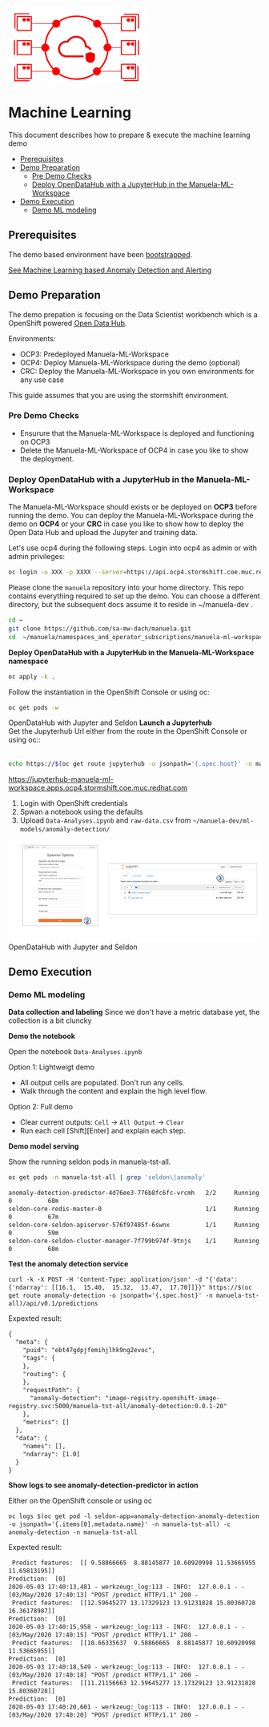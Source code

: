 ![MANUela Logo](./images/logo.png)

# Machine Learning <!-- omit in toc -->
This document describes how to prepare & execute the machine learning demo

- [Prerequisites](#prerequisites)
- [Demo Preparation](#demo-preparation)
  - [Pre Demo Checks](#pre-demo-checks)
  - [Deploy OpenDataHub with a JupyterHub in the Manuela-ML-Workspace](#deploy-opendatahub-with-a-jupyterhub-in-the-manuela-ml-workspace)
- [Demo Execution](#demo-execution)
  - [Demo ML modeling](#demo-ml-modeling)

## Prerequisites

The demo based environment have been [bootstrapped](BOOTSTRAP.md).

[See Machine Learning based Anomaly Detection and Alerting](BOOTSTRAP.md#machine-learning-based-anomaly-detection-and-alerting-optional)

## Demo Preparation

The demo prepation is focusing on the Data Scientist workbench which is a OpenShift powered  [Open Data Hub](https://opendatahub.io/).

Environments:
- OCP3: Predeployed Manuela-ML-Workspace
- OCP4: Deploy Manuela-ML-Workspace during the demo (optional)
- CRC: Deploy the Manuela-ML-Workspace in you own environments for any use case

This guide assumes that you are using the stormshift environment.

### Pre Demo Checks
- Ensurure that the Manuela-ML-Workspace is deployed and functioning on OCP3
- Delete the Manuela-ML-Workspace of OCP4 in case you like to show the deployment.

### Deploy OpenDataHub with a JupyterHub in the Manuela-ML-Workspace

The Manuela-ML-Workspace should exists or be deployed on **OCP3** before running the demo.
You can deploy the Manuela-ML-Workspace during the demo on **OCP4** or your **CRC** in case you like to show how to deploy the Open Data Hub and upload the Jupyter and training data.

Let's use ocp4 during the following steps. Login into ocp4 as admin or with admin privileges:
```bash
oc login -u XXX -p XXXX --server=https://api.ocp4.stormshift.coe.muc.redhat.com:6443
```

Please clone the  ```manuela``` repository into your home directory. This repo contains everything required to set up the  demo. You can choose a different directory, but the subsequent docs assume it to reside in ~/manuela-dev .

```bash
cd ~
git clone https://github.com/sa-mw-dach/manuela.git
cd  ~/manuela/namespaces_and_operator_subscriptions/manuela-ml-workspace
```


**Deploy OpenDataHub with a JupyterHub in the Manuela-ML-Workspace namespace**
```bash
oc apply -k .
```

Follow the instantiation in the OpenShift Console or using oc:  
```bash
oc get pods -w
```
OpenDataHub with Jupyter and Seldon
**Launch a Jupyterhub**  
Get the Jupyterhub Url either from the route in the OpenShift Console or using oc::

```bash

echo https://$(oc get route jupyterhub -o jsonpath='{.spec.host}' -n manuela-ml-workspace )
```
https://jupyterhub-manuela-ml-workspace.apps.ocp4.stormshift.coe.muc.redhat.com

1. Login with OpenShift credentials
2. Spwan a notebook using the defaults
3. Upload ```Data-Analyses.ipynb``` and ```raw-data.csv``` from ```~/manuela-dev/ml-models/anomaly-detection/```
   

![launch-jupyter](./images/launch-jupyter.png)
OpenDataHub with Jupyter and Seldon
## Demo Execution


### Demo ML modeling

**Data collection and labeling**
Since we don't have a metric database yet, the collection is a bit cluncky


**Demo the notebook**

Open the notebook ```Data-Analyses.ipynb```

Option 1: Lightweigt demo
- All output cells are populated. Don't run any cells. 
- Walk through the content and explain the high level flow.

Option 2: Full demo
- Clear current outputs: ```Cell``` -> ```All Output``` -> ```Clear```
- Run each cell \[Shift]\[Enter] and explain each step.

**Demo model serving**

Show the running seldon pods in manuela-tst-all.

```bash
oc get pods -n manuela-tst-all | grep 'seldon\|anomaly'
```

```
anomaly-detection-predictor-4d76ee3-776b8fc6fc-vrcmh   2/2     Running   0          68m
seldon-core-redis-master-0                             1/1     Running   0          67m
seldon-core-seldon-apiserver-576f97485f-6swnx          1/1     Running   0          59m
seldon-core-seldon-cluster-manager-7f799b974f-9tnjs    1/1     Running   0          68m
```

**Test the anomaly detection service** 

```
curl -k -X POST -H 'Content-Type: application/json' -d "{'data': {'ndarray': [[16.1,  15.40,  15.32,  13.47,  17.70]]}}" https://$(oc get route anomaly-detection -o jsonpath='{.spec.host}' -n manuela-tst-all)/api/v0.1/predictions
```

Expexted result:
```
{
  "meta": {
    "puid": "ebt47gdpjfemihjlhk9ng2evoc",
    "tags": {
    },
    "routing": {
    },
    "requestPath": {
      "anomaly-detection": "image-registry.openshift-image-registry.svc:5000/manuela-tst-all/anomaly-detection:0.0.1-20"
    },
    "metrics": []
  },
  "data": {
    "names": [],
    "ndarray": [1.0]
  }
}
```
**Show logs to see anomaly-detection-predictor in action**

Either on the OpenShift console or using oc
```
oc logs $(oc get pod -l seldon-app=anomaly-detection-anomaly-detection  -o jsonpath='{.items[0].metadata.name}' -n manuela-tst-all) -c anomaly-detection -n manuela-tst-all

```

Expexted result:
```
 Predict features:  [[ 9.58866665  8.88145877 10.60920998 11.53665955 11.65813195]]
Prediction:  [0]
2020-05-03 17:40:13,481 - werkzeug:_log:113 - INFO:  127.0.0.1 - - [03/May/2020 17:40:13] "POST /predict HTTP/1.1" 200 -
 Predict features:  [[12.59645277 13.17329123 13.91231828 15.80360728 16.36178987]]
Prediction:  [0]
2020-05-03 17:40:15,958 - werkzeug:_log:113 - INFO:  127.0.0.1 - - [03/May/2020 17:40:15] "POST /predict HTTP/1.1" 200 -
 Predict features:  [[10.66335637  9.58866665  8.88145877 10.60920998 11.53665955]]
Prediction:  [0]
2020-05-03 17:40:18,549 - werkzeug:_log:113 - INFO:  127.0.0.1 - - [03/May/2020 17:40:18] "POST /predict HTTP/1.1" 200 -
 Predict features:  [[11.21156663 12.59645277 13.17329123 13.91231828 15.80360728]]
Prediction:  [0]
2020-05-03 17:40:20,601 - werkzeug:_log:113 - INFO:  127.0.0.1 - - [03/May/2020 17:40:20] "POST /predict HTTP/1.1" 200 -


```
